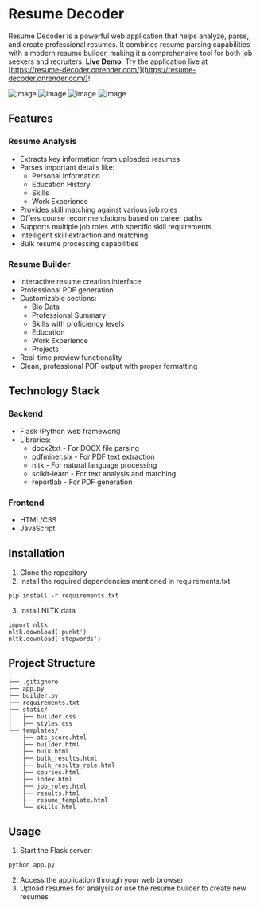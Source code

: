 # Resume Decoder

Resume Decoder is a powerful web application that helps analyze, parse, and create professional resumes. It combines resume parsing capabilities with a modern resume builder, making it a comprehensive tool for both job seekers and recruiters.
**Live Demo**: Try the application live at [https://resume-decoder.onrender.com/](https://resume-decoder.onrender.com/)!

![image](https://github.com/user-attachments/assets/9dd13f07-ff3a-4c75-ab02-d0dd99a46218)
![image](https://github.com/user-attachments/assets/81e5c521-7d17-4f7e-ad42-ab8bd2088e47)
![image](https://github.com/user-attachments/assets/d069cecf-6c2f-42a8-99ac-60fd0367fa5c)
![image](https://github.com/user-attachments/assets/e3db43f8-068d-4911-9c4c-d4fc166b4ce6)

## Features
### Resume Analysis
- Extracts key information from uploaded resumes
- Parses important details like:
  - Personal Information
  - Education History
  - Skills
  - Work Experience
- Provides skill matching against various job roles
- Offers course recommendations based on career paths
- Supports multiple job roles with specific skill requirements
- Intelligent skill extraction and matching
- Bulk resume processing capabilities
### Resume Builder
- Interactive resume creation interface
- Professional PDF generation
- Customizable sections:
  - Bio Data
  - Professional Summary
  - Skills with proficiency levels
  - Education
  - Work Experience
  - Projects
- Real-time preview functionality
- Clean, professional PDF output with proper formatting
## Technology Stack
### Backend
- Flask (Python web framework)
- Libraries:
  - docx2txt - For DOCX file parsing
  - pdfminer.six - For PDF text extraction
  - nltk - For natural language processing
  - scikit-learn - For text analysis and matching
  - reportlab - For PDF generation
### Frontend
- HTML/CSS
- JavaScript
## Installation
1. Clone the repository
2. Install the required dependencies mentioned in requirements.txt
```
pip install -r requirements.txt
```
3. Install NLTK data
```
import nltk
nltk.download('punkt')
nltk.download('stopwords')

```
## Project Structure
```
├── .gitignore
├── app.py
├── builder.py
├── requirements.txt
├── static/         
│   ├── builder.css
│   ├── styles.css      
└── templates/        
    ├── ats_score.html
    ├── builder.html  
    ├── bulk.html     
    ├── bulk_results.html 
    ├── bulk_results_role.html
    ├── courses.html        
    ├── index.html          
    ├── job_roles.html      
    ├── results.html        
    ├── resume_template.html
    └── skills.html         
```
## Usage
1. Start the Flask server:
```
python app.py
```
2. Access the application through your web browser
3. Upload resumes for analysis or use the resume builder to create new resumes
